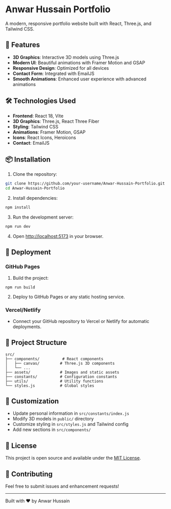 # Anwar Hussain Portfolio

A modern, responsive portfolio website built with React, Three.js, and Tailwind CSS.

## 🚀 Features

- **3D Graphics**: Interactive 3D models using Three.js
- **Modern UI**: Beautiful animations with Framer Motion and GSAP
- **Responsive Design**: Optimized for all devices
- **Contact Form**: Integrated with EmailJS
- **Smooth Animations**: Enhanced user experience with advanced animations

## 🛠️ Technologies Used

- **Frontend**: React 18, Vite
- **3D Graphics**: Three.js, React Three Fiber
- **Styling**: Tailwind CSS
- **Animations**: Framer Motion, GSAP
- **Icons**: React Icons, Heroicons
- **Contact**: EmailJS

## 📦 Installation

1. Clone the repository:

```bash
git clone https://github.com/your-username/Anwar-Hussain-Portfolio.git
cd Anwar-Hussain-Portfolio
```

2. Install dependencies:

```bash
npm install
```

3. Run the development server:

```bash
npm run dev
```

4. Open [http://localhost:5173](http://localhost:5173) in your browser.

## 🚀 Deployment

### GitHub Pages

1. Build the project:

```bash
npm run build
```

2. Deploy to GitHub Pages or any static hosting service.

### Vercel/Netlify

- Connect your GitHub repository to Vercel or Netlify for automatic deployments.

## 📁 Project Structure

```
src/
├── components/          # React components
│   ├── canvas/         # Three.js 3D components
│   └── ...
├── assets/             # Images and static assets
├── constants/          # Configuration constants
├── utils/              # Utility functions
└── styles.js           # Global styles
```

## 🎨 Customization

- Update personal information in `src/constants/index.js`
- Modify 3D models in `public/` directory
- Customize styling in `src/styles.js` and Tailwind config
- Add new sections in `src/components/`

## 📝 License

This project is open source and available under the [MIT License](LICENSE).

## 🤝 Contributing

Feel free to submit issues and enhancement requests!

---

Built with ❤️ by Anwar Hussain
